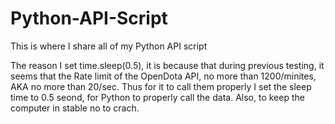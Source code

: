 # Python-API-Script
This is where I share all of my Python API script

The reason I set time.sleep(0.5), it is because that during previous testing, it seems that the Rate limit of the OpenDota API, no more than 1200/minites, AKA no more than 20/sec. Thus for it to call them properly I set the sleep time to 0.5 seond, for Python to properly call the data.
Also, to keep the computer in stable no to crach.




